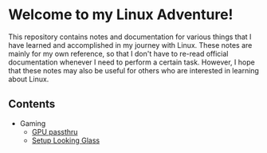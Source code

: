 # Welcome to my Linux Adventure!

This repository contains notes and documentation for various things that I have learned and accomplished in my journey with Linux. 
These notes are mainly for my own reference, so that I don't have to re-read official documentation whenever I need to perform a certain task. 
However, I hope that these notes may also be useful for others who are interested in learning about Linux.


## Contents

* Gaming
  * [GPU passthru](gaming/gpu-passthru.md)
  * [Setup Looking Glass](gaming/looking-glass.md)